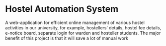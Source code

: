# Hostel Automation System
A web-application for efficient online management of various hostel activities in our university, for example, hostellers’ details, hostel fee details, e-notice board, separate login for warden and hosteller students.
The major benefit of this project is that it will save a lot of manual work 
